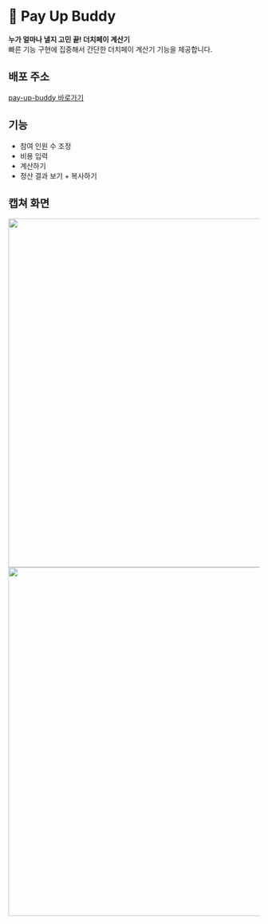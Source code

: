 # 🌿 Pay Up Buddy

**누가 얼마나 낼지 고민 끝! 더치페이 계산기** <br/>
빠른 기능 구현에 집중해서 간단한 더치페이 계산기 기능을 제공합니다.

## 배포 주소
[pay-up-buddy 바로가기](https://pay-up-buddy.vercel.app/)

## 기능
- 참여 인원 수 조정
- 비용 입력
- 계산하기
- 정산 결과 보기 + 복사하기

## 캡쳐 화면
<img src="https://github.com/user-attachments/assets/e98d2959-74ba-4a36-a2d5-cf34adc776e3" width="700">
<img src="https://github.com/user-attachments/assets/76b740c6-5711-438b-b994-369285af9bc6" width="700">
